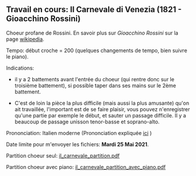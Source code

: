 ## Travail en cours: Il Carnevale di Venezia (1821 - Gioacchino Rossini)


Choeur profane de Rossini. En savoir plus sur *Gioacchino Rossini* sur la page [wikipedia](https://fr.wikipedia.org/wiki/Gioachino_Rossini). 

Tempo: début croche = 200 (quelques changements de tempo, bien suivre le piano).

Indications: 

- il y a 2 battements avant l'entrée du choeur (qui rentre donc sur le troisième battement), si possible taper dans ses mains sur le 2ème battement.

- C'est de loin la pièce la plus difficile (mais aussi la plus amusante) qu'on ait travaillée, l'important est de se faire plaisir, vous pouvez n'enregistrer qu'une partie par exemple le début, et sauter un passage difficile. Il y a beaucoup de passage unisson tenor-basse et soprano-alto.


Prononciation: Italien moderne (Prononciation expliquée [ici](http://www.accentus.fr/espace-participant/autour-de-rossini/atelier-1/) )


Date limite pour m'envoyer les fichiers: <b>Mardi 25 Mai 2021</b>.

 
Partition choeur seul: [il_carnevale_partition.pdf](https://raw.githubusercontent.com/juliedigne/distantsinging/main/20210525_il_carnevale/il_carnevale_partition_avec_piano.pdf)

Partition choeur avec piano: [il_carnevale_partition_avec_piano.pdf](https://raw.githubusercontent.com/juliedigne/distantsinging/main/20210525_il_carnevale/il_carnevale_partition.pdf)

<!--<b>*Résultat:*</b> [Va_pensiero_resultat.mp3](https://raw.githubusercontent.com/juliedigne/distantsinging/main/20210320_va_pensiero/va_pensiero_arcama_confine.mp3)-->
